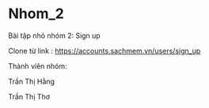 # Nhom_2
Bài tập nhỏ nhóm 2: Sign up


Clone từ link : https://accounts.sachmem.vn/users/sign_up


Thành viên nhóm: 


Trần Thị Hằng


Trần Thị Thơ
